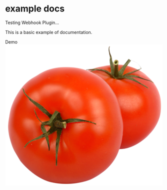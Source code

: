 # example docs

Testing Webhook Plugin...

This is a basic example of documentation.

Demo ![tomato](./tomato.png)